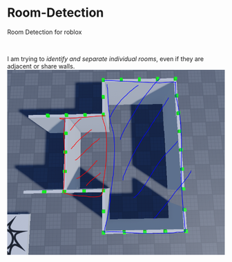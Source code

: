 # Room-Detection
Room Detection for roblox <br>

<br>

I am trying to *identify and separate individual rooms*, even if they are adjacent or share walls. 
![alt text](image.png)